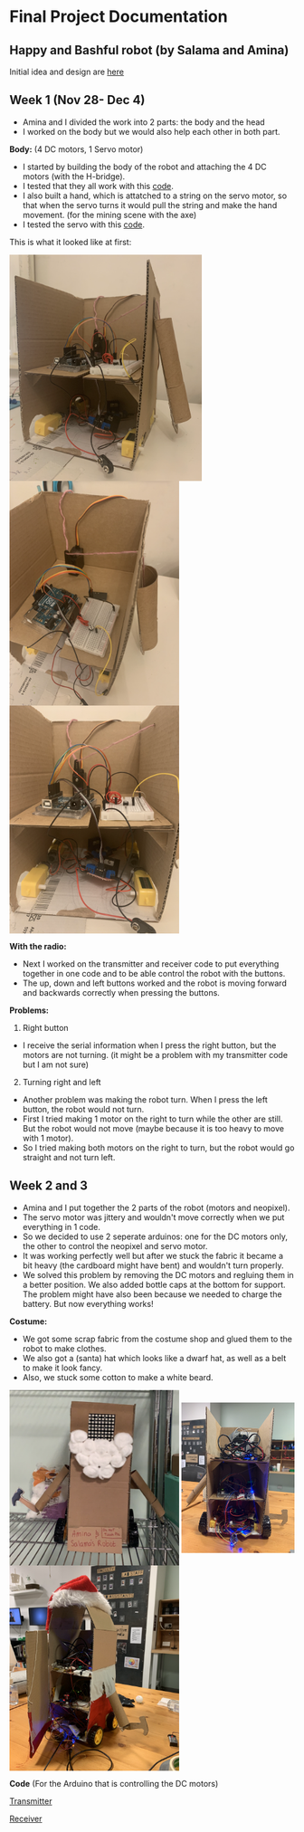 # Final Project Documentation 
## Happy and Bashful robot (by Salama and Amina)
Initial idea and design are [here](https://github.com/SalamaAlmheiri/Performing-Robots/blob/874bc9346d5aed8b5ae2174b336bc6d59bdcae05/finalProject/README.md)

## Week 1 (Nov 28- Dec 4)
- Amina and I divided the work into 2 parts: the body and the head
- I worked on the body but we would also help each other in both part.

**Body:**
(4 DC motors, 1 Servo motor)
- I started by building the body of the robot and attaching the 4 DC motors (with the H-bridge).
- I tested that they all work with this [code](https://github.com/SalamaAlmheiri/Performing-Robots/blob/main/finalProject/2_Motors_Switch.ino).  
- I also built a hand, which is attatched to a string on the servo motor, so that when the servo turns it would pull the string and make the hand movement. (for the mining scene with the axe)
- I tested the servo with this [code](https://github.com/SalamaAlmheiri/Performing-Robots/blob/main/finalProject/ServoTest1.ino).  

This is what it looked like at first:

<img src="https://github.com/SalamaAlmheiri/Performing-Robots/blob/main/finalProject/robot1.png" width=340 align=center><img src="https://github.com/SalamaAlmheiri/Performing-Robots/blob/main/finalProject/robot2.png" width=300 align=center><img src="https://github.com/SalamaAlmheiri/Performing-Robots/blob/main/finalProject/robot3.png" width=300 align=center>

**With the radio:**
- Next I worked on the transmitter and receiver code to put everything together in one code and to be able control the robot with the buttons.
- The up, down and left buttons worked and the robot is moving forward and backwards correctly when pressing the buttons.

**Problems:**
1. Right button
- I receive the serial information when I press the right button, but the motors are not turning. (it might be a problem with my transmitter code but I am not sure)

2. Turning right and left
- Another problem was making the robot turn. When I press the left button, the robot would not turn.
- First I tried making 1 motor on the right to turn while the other are still. But the robot would not move (maybe because it is too heavy to move with 1 motor).
- So I tried making both motors on the right to turn, but the robot would go straight and not turn left.


## Week 2 and 3

- Amina and I put together the 2 parts of the robot (motors and neopixel).
- The servo motor was jittery and wouldn't move correctly when we put everything in 1 code.
- So we decided to use 2 seperate arduinos: one for the DC motors only, the other to control the neopixel and servo motor.
- It was working perfectly well but after we stuck the fabric it became a bit heavy (the cardboard might have bent) and wouldn't turn properly.
- We solved this problem by removing the DC motors and regluing them in a better position. We also added bottle caps at the bottom for support. The problem might have also been because we needed to charge the battery. But now everything works!

**Costume:**
- We got some scrap fabric from the costume shop and glued them to the robot to make clothes.
- We also got a (santa) hat which looks like a dwarf hat, as well as a belt to make it look fancy.
- Also, we stuck some cotton to make a white beard.

<img src="https://github.com/SalamaAlmheiri/Performing-Robots/blob/main/finalProject/robot4.png" width=300 align=center> <img src="https://github.com/SalamaAlmheiri/Performing-Robots/blob/main/finalProject/robot5.png" width=200 align=center> <img src="https://github.com/SalamaAlmheiri/Performing-Robots/blob/main/finalProject/robot6.png" width=300 align=center>


**Code** (For the Arduino that is controlling the DC motors)

[Transmitter](https://github.com/SalamaAlmheiri/Performing-Robots/blob/main/finalProject/FinalT2.ino)    

[Receiver](https://github.com/SalamaAlmheiri/Performing-Robots/blob/main/finalProject/FinalR2.ino) 
